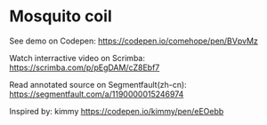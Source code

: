 # Mosquito coil

See demo on Codepen: https://codepen.io/comehope/pen/BVpvMz

Watch interractive video on Scrimba: https://scrimba.com/p/pEgDAM/cZ8Ebf7

Read annotated source on Segmentfault(zh-cn): https://segmentfault.com/a/1190000015246974

Inspired by: kimmy https://codepen.io/kimmy/pen/eEOebb
